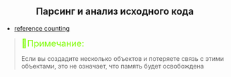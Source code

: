 ## <center>Парсинг и анализ исходного кода</center>

* [reference counting](#Все-является-объектом)

> <span style='font-size:20px;color:lawngreen;'> 📝Примечание:</span> 
> 
> Если вы создадите несколько объектов и потеряете связь с этими объектами, это не означает, что память будет освобождена
